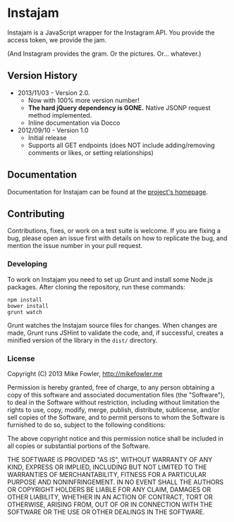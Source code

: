 # Instajam

Instajam is a JavaScript wrapper for the Instagram API. You provide the access token, we provide the jam.

(And Instagram provides the gram. Or the pictures. Or... whatever.)

## Version History
  
  * 2013/11/03 - Version 2.0.
    - Now with 100% more version number!
    - **The hard jQuery dependency is GONE.** Native JSONP request method implemented.
    - Inline documentation via Docco
  * 2012/09/10 - Version 1.0
    - Initial release
    - Supports all GET endpoints (does NOT include adding/removing comments or likes, or setting relationships)

## Documentation

Documentation for Instajam can be found at the [project's homepage](http://mikefowler.me/instajam).

## Contributing

Contributions, fixes, or work on a test suite is welcome. If you are fixing a bug, please open an issue first with details on how to replicate the bug, and mention the issue number in your pull request.

### Developing

To work on Instajam you need to set up Grunt and install some Node.js packages. After cloning the repository, run these commands:

```
npm install
bower install
grunt watch
```

Grunt watches the Instajam source files for changes. When changes are made, Grunt runs JSHint  to validate the code, and, if successful, creates a minified version of the library in the ```dist/``` directory.

### License

Copyright (C) 2013 Mike Fowler, http://mikefowler.me

Permission is hereby granted, free of charge, to any person obtaining a copy
of this software and associated documentation files (the "Software"), to deal
in the Software without restriction, including without limitation the rights
to use, copy, modify, merge, publish, distribute, sublicense, and/or sell
copies of the Software, and to permit persons to whom the Software is
furnished to do so, subject to the following conditions:

The above copyright notice and this permission notice shall be included in
all copies or substantial portions of the Software.

THE SOFTWARE IS PROVIDED "AS IS", WITHOUT WARRANTY OF ANY KIND, EXPRESS OR
IMPLIED, INCLUDING BUT NOT LIMITED TO THE WARRANTIES OF MERCHANTABILITY,
FITNESS FOR A PARTICULAR PURPOSE AND NONINFRINGEMENT. IN NO EVENT SHALL THE
AUTHORS OR COPYRIGHT HOLDERS BE LIABLE FOR ANY CLAIM, DAMAGES OR OTHER
LIABILITY, WHETHER IN AN ACTION OF CONTRACT, TORT OR OTHERWISE, ARISING FROM,
OUT OF OR IN CONNECTION WITH THE SOFTWARE OR THE USE OR OTHER DEALINGS IN
THE SOFTWARE.